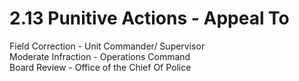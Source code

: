 # 2.13 Punitive Actions - Appeal To

Field Correction - Unit Commander/ Supervisor\
Moderate Infraction - Operations Command\
Board Review - Office of the Chief Of Police
